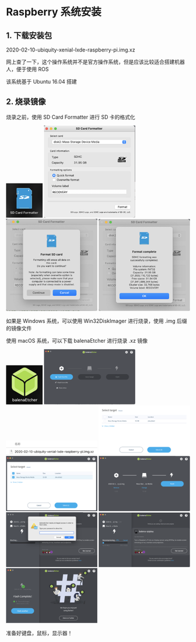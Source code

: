 # Raspberry 系统安装

## 1. 下载安装包  
  
2020-02-10-ubiquity-xenial-lxde-raspberry-pi.img.xz  
  
网上查了一下，这个操作系统并不是官方操作系统，但是应该比较适合搭建机器人，便于使用 ROS  
  
该系统基于 Ubuntu 16.04 搭建


## 2. 烧录镜像

烧录之前，使用 SD Card Formatter 进行 SD 卡的格式化  

<img src="./figs/1.png" alt="1" width="100px" />
  
<img src="./figs/2.png" alt="1" width="250px" />
  
<img src="./figs/3.png" alt="1" width="250px" />

<img src="./figs/4.png" alt="1" width="250px" />
  
如果是 Windows 系统，可以使用 Win32DiskImager 进行烧录，使用 .img 后缀的镜像文件  
  
使用 macOS 系统，可以下载 balenaEtcher 进行烧录 .xz 镜像  
  


  <img src="./figs/5.png" alt="1" width="100px" />

  <img src="./figs/6.png" alt="1" width="250px" />

  <img src="./figs/7.png" alt="1" width="250px" />

  <img src="./figs/8.png" alt="1" width="250px" />

  <img src="./figs/9.png" alt="1" width="250px" />

  <img src="./figs/10.png" alt="1" width="250px" />

  <img src="./figs/11.png" alt="1" width="250px" />

  <img src="./figs/12.png" alt="1" width="250px" />

  <img src="./figs/13.png" alt="1" width="250px" />




准备好键盘，鼠标，显示器！  
  

  
